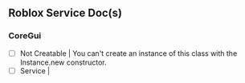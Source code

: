 ## Roblox Service Doc(s)

### CoreGui

- [ ] Not Creatable | You can't create an instance of this class with the Instance.new constructor.
- [ ] Service | 
